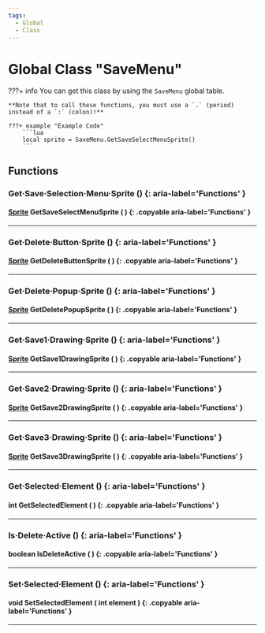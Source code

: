 ```yaml
---
tags:
  - Global
  - Class
---
```

# Global Class "SaveMenu"

???+ info
    You can get this class by using the `SaveMenu` global table.

    **Note that to call these functions, you must use a `.` (period) instead of a `:` (colon)!**
    
    ???+ example "Example Code"
        ```lua
        local sprite = SaveMenu.GetSaveSelectMenuSprite()
        ```

## Functions

### Get·Save·Selection·Menu·Sprite () {: aria-label='Functions' }
#### [Sprite](../Sprite.md) GetSaveSelectMenuSprite ( ) {: .copyable aria-label='Functions' }

___
### Get·Delete·Button·Sprite () {: aria-label='Functions' }
#### [Sprite](../Sprite.md) GetDeleteButtonSprite ( ) {: .copyable aria-label='Functions' }

___
### Get·Delete·Popup·Sprite () {: aria-label='Functions' }
#### [Sprite](../Sprite.md) GetDeletePopupSprite ( ) {: .copyable aria-label='Functions' }

___
### Get·Save1·Drawing·Sprite () {: aria-label='Functions' }
#### [Sprite](../Sprite.md) GetSave1DrawingSprite ( ) {: .copyable aria-label='Functions' }

___
### Get·Save2·Drawing·Sprite () {: aria-label='Functions' }
#### [Sprite](../Sprite.md) GetSave2DrawingSprite ( ) {: .copyable aria-label='Functions' }

___
### Get·Save3·Drawing·Sprite () {: aria-label='Functions' }
#### [Sprite](../Sprite.md) GetSave3DrawingSprite ( ) {: .copyable aria-label='Functions' }

___
### Get·Selected·Element () {: aria-label='Functions' }
#### int GetSelectedElement ( ) {: .copyable aria-label='Functions' }

___
### Is·Delete·Active () {: aria-label='Functions' }
#### boolean IsDeleteActive ( ) {: .copyable aria-label='Functions' }

___
### Set·Selected·Element () {: aria-label='Functions' }
#### void SetSelectedElement ( int element ) {: .copyable aria-label='Functions' }

___